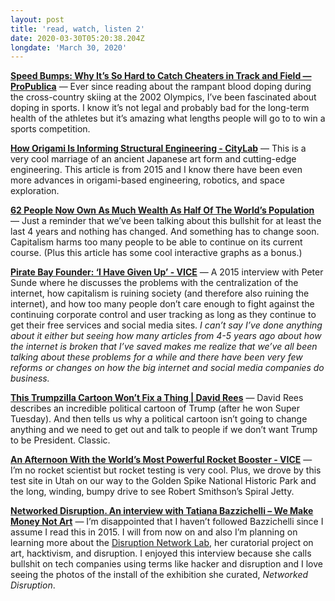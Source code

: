 ```yaml
---
layout: post
title: 'read, watch, listen 2'
date: 2020-03-30T05:20:38.204Z
longdate: 'March 30, 2020'
---
```

**[Speed Bumps: Why It’s So Hard to Catch Cheaters in Track and Field — ProPublica](https://www.propublica.org/article/speed-bumps-why-its-so-hard-to-catch-cheaters-in-track-and-field)** — Ever since reading about the rampant blood doping during the cross-country skiing at the 2002 Olympics, I’ve been fascinated about doping in sports. I know it’s not legal and probably bad for the long-term health of the athletes but it’s amazing what lengths people will go to to win a sports competition.

**[How Origami Is Informing Structural Engineering - CityLab](https://www.citylab.com/life/2015/09/how-origami-is-informing-structural-engineering/405442/)** — This is a very cool marriage of an ancient Japanese art form and cutting-edge engineering. This article is from 2015 and I know there have been even more advances in origami-based engineering, robotics, and space exploration. 

**[62 People Now Own As Much Wealth As Half Of The World’s Population](https://www.buzzfeednews.com/article/jamesball/for-whoever-has-to-him-will-be-given)** — Just a reminder that we’ve been talking about this bullshit for at least the last 4 years and nothing has changed. And something has to change soon. Capitalism harms too many people to be able to continue on its current course. (Plus this article has some cool interactive graphs as a bonus.)

**[Pirate Bay Founder: ‘I Have Given Up’ - VICE](https://www.vice.com/en_us/article/qkjpbd/pirate-bay-founder-peter-sunde-i-have-given-up)** — A 2015 interview with Peter Sunde where he discusses the problems with the centralization of the internet, how capitalism is ruining society (and therefore also ruining the internet), and how too many people don’t care enough to fight against the continuing corporate control and user tracking as long as they continue to get their free services and social media sites. *I can’t say I’ve done anything about it either but seeing how many articles from 4-5 years ago about how the internet is broken that I’ve saved makes me realize that we’ve all been talking about these problems for a while and there have been very few reforms or changes on how the big internet and social media companies do business.*

**[This Trumpzilla Cartoon Won’t Fix a Thing | David Rees](https://thebaffler.com/latest/david-rees-trumpzilla)** — David Rees describes an incredible political cartoon of Trump (after he won Super Tuesday). And then tells us why a political cartoon isn’t going to change anything and we need to get out and talk to people if we don’t want Trump to be President. Classic.

**[An Afternoon With the World’s Most Powerful Rocket Booster - VICE](https://www.vice.com/en_us/article/gv5jzw/an-afternoon-with-the-worlds-most-powerful-rocket-booster)** — I’m no rocket scientist but rocket testing is very cool. Plus, we drove by this test site in Utah on our way to the Golden Spike National Historic Park and the long, winding, bumpy drive to see Robert Smithson’s Spiral Jetty.

**[Networked Disruption. An interview with Tatiana Bazzichelli – We Make Money Not Art](https://we-make-money-not-art.com/networked_disruption/)** — I’m disappointed that I haven’t followed Bazzichelli since I assume I read this in 2015. I will from now on and also I’m planning on learning more about the [Disruption Network Lab](http://www.disruptionlab.org/), her curatorial project on art, hacktivism, and disruption. I enjoyed this interview because she calls bullshit on tech companies using terms like hacker and disruption and I love seeing the photos of the install of the exhibition she curated, *Networked Disruption*. 